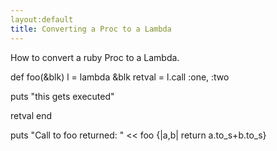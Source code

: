 ```yaml
---
layout:default
title: Converting a Proc to a Lambda
---
```

How to convert a ruby Proc to a Lambda.


def foo(&blk)
   l = lambda &blk
   retval  = l.call :one, :two
      
   puts "this gets executed"
        
   retval
end
          
          
puts "Call to foo returned: " << foo {|a,b| return a.to_s+b.to_s}